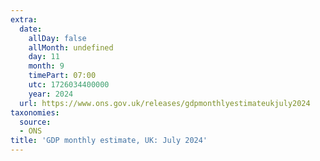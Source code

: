 ```yaml
---
extra:
  date:
    allDay: false
    allMonth: undefined
    day: 11
    month: 9
    timePart: 07:00
    utc: 1726034400000
    year: 2024
  url: https://www.ons.gov.uk/releases/gdpmonthlyestimateukjuly2024
taxonomies:
  source:
  - ONS
title: 'GDP monthly estimate, UK: July 2024'
---
```

